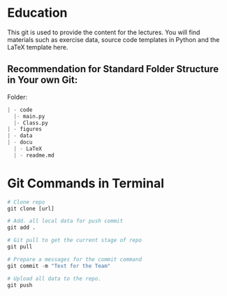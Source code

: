 # Education
This git is used to provide the content for the lectures. You will find materials such as exercise data, source code templates in Python and the LaTeX template here.  

## Recommendation for Standard Folder Structure in Your own Git: 
Folder:
```python
| - code 
  |- main.py
  |- Class.py
| - figures 
| - data 
| - docu
  | - LaTeX
  | - readme.md
```


# Git Commands in Terminal
```python
# Clone repo
git clone [url]

# Add. all local data for push commit
git add .

# Git pull to get the current stage of repo
git pull

# Prepare a messages for the commit command 
git commit -m "Text for the Team"

# Upload all data to the repo. 
git push
```

